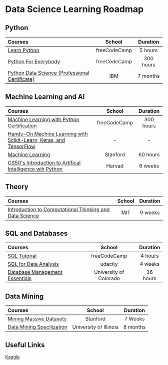 # Data Science Learning Roadmap  

## Python

Courses | School | Duration 
:-- | :--: | :--: 
[Learn Python](https://www.youtube.com/watch?v=rfscVS0vtbw) | freeCodeCamp | 5 hours 
[Python For Everybody](https://www.freecodecamp.org/learn/scientific-computing-with-python/#python-for-everybody) | freeCodeCamp | 300 hours
[Python Data Science (Professional Certificate)](https://www.edx.org/professional-certificate/python-data-science) | IBM | 7 months

## Machine Learning and AI

Courses | School | Duration 
:-- | :--: | :--: 
[Machine Learning with Python Certification](https://www.freecodecamp.org/learn/machine-learning-with-python/) | freeCodeCamp | 300 hours
[Hands-On Machine Learning with Scikit-Learn, Keras, and TensorFlow](https://www.amazon.com/Hands-Machine-Learning-Scikit-Learn-TensorFlow/dp/1491962291) | - | -
[Machine Learning](https://www.coursera.org/learn/machine-learning?ranMID=40328&ranEAID=PtFMiHYfEVk&ranSiteID=PtFMiHYfEVk-Tr9MHoJNLweo.ZSKKXFr1A&siteID=PtFMiHYfEVk-Tr9MHoJNLweo.ZSKKXFr1A&utm_content=10&utm_medium=partners&utm_source=linkshare&utm_campaign=PtFMiHYfEVk) | Stanford | 60 hours 
[CS50's Introduction to Artifical Intelligence wih Python](https://cs50.harvard.edu/ai/2020/) | Harvad | 6 weeks

## Theory 

Courses | School | Duration 
:-- | :--: | :--: 
[Introduction to Computational Thinking and Data Science](https://www.edx.org/course/introduction-to-computational-thinking-and-data-4) | MIT | 9 weeks 


## SQL and Databases 

Courses | School | Duration 
:-- | :--: | :--: 
[SQL Tutorial](https://www.youtube.com/watch?v=HXV3zeQKqGY) | freeCodeCamp | 4 hours
[SQL for Data Analysis](https://www.udacity.com/course/sql-for-data-analysis--ud198?irclickid=zHeTDDR5sxyLRkFwUx0Mo3cXUkES4T1lRwK1xU0&irgwc=1&utm_source=affiliate&utm_medium=&aff=259799&utm_term=&utm_campaign=_gtc_www_classcentral_com_&utm_content=&adid=788805) | udacity | 4 weeks
[Database Management Essentials](https://www.coursera.org/learn/database-management) | University of Colorado | 36 hours



## Data Mining 

Courses | School | Duration 
:-- | :--: | :--: 
[Mining Massive Datasets](https://www.edx.org/course/mining-massive-datasets) | Stanford | 7 Weeks 
[Data Mining Specilization](https://www.coursera.org/specializations/data-mining) | University of Illinois | 8 months 


## Useful Links

[Kaggle](https://www.kaggle.com/)

